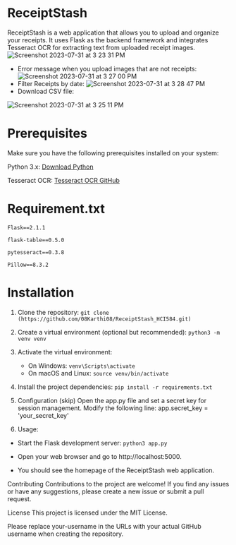 # ReceiptStash
ReceiptStash is a web application that allows you to upload and organize your receipts. It uses Flask as the backend framework and integrates Tesseract OCR for extracting text from uploaded receipt images.
![Screenshot 2023-07-31 at 3 23 31 PM](https://github.com/08Karthi08/ReceiptStash_HCI584/assets/135080809/d105c339-b97f-4fc6-92c9-e7828c6ba97d)
- Error message when you upload images that are not receipts:
![Screenshot 2023-07-31 at 3 27 00 PM](https://github.com/08Karthi08/ReceiptStash_HCI584/assets/135080809/e2317a69-43af-4f92-aa77-5c341d059e6f)
- Filter Receipts by date: 
![Screenshot 2023-07-31 at 3 28 47 PM](https://github.com/08Karthi08/ReceiptStash_HCI584/assets/135080809/9c70f4b2-e082-470c-8bde-532c1b3d0da3)
- Download CSV file:
  
![Screenshot 2023-07-31 at 3 25 11 PM](https://github.com/08Karthi08/ReceiptStash_HCI584/assets/135080809/2a88c110-640d-4158-b117-0621a76f1e29)

# Prerequisites
Make sure you have the following prerequisites installed on your system:

Python 3.x: [Download Python](https://www.python.org/downloads/)

Tesseract OCR: [Tesseract OCR GitHub](https://github.com/tesseract-ocr/tesseract)

# Requirement.txt
`Flask==2.1.1`

`flask-table==0.5.0`

`pytesseract==0.3.8`

`Pillow==8.3.2`
# Installation
1. Clone the repository:
  `git clone (https://github.com/08Karthi08/ReceiptStash_HCI584.git)`

1. Create a virtual environment (optional but recommended):
`python3 -m venv venv`

1. Activate the virtual environment:
   - On Windows:
`venv\Scripts\activate`
   - On macOS and Linux:
`source venv/bin/activate`

4. Install the project dependencies:
`pip install -r requirements.txt`

5. Configuration (skip) Open the app.py file and set a secret key for session management. Modify the following line:
app.secret_key = 'your_secret_key'

6. Usage:
   
- Start the Flask development server:
`python3 app.py`

- Open your web browser and go to 
http://localhost:5000.

- You should see the homepage of the ReceiptStash web application.

Contributing Contributions to the project are welcome! If you find any issues or have any suggestions, please create a new issue or submit a pull request.

License This project is licensed under the MIT License.

Please replace your-username in the URLs with your actual GitHub username when creating the repository.







